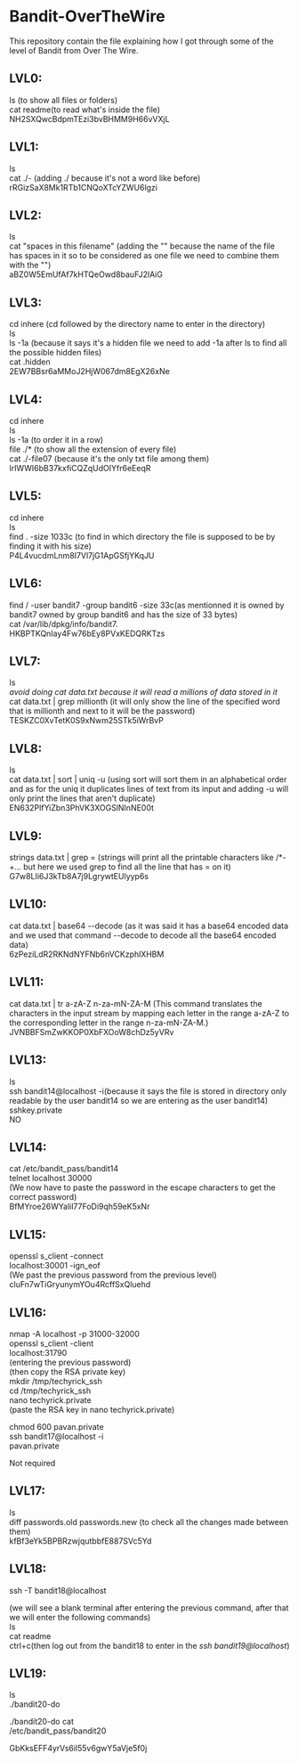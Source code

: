 # Bandit-OverTheWire
This repository contain the file explaining how I got through some of the level of Bandit from Over The Wire.

## LVL0:    
ls (to show all files or folders)  
cat readme(to read what's inside the file)  
NH2SXQwcBdpmTEzi3bvBHMM9H66vVXjL

## LVL1:  
ls  
cat ./- (adding ./ because it's not a word like before)  
rRGizSaX8Mk1RTb1CNQoXTcYZWU6lgzi

## LVL2:  
ls  
cat "spaces in this filename" (adding the "" because the name of the file has spaces in it so to be considered as one file we need to combine them with the "")  
aBZ0W5EmUfAf7kHTQeOwd8bauFJ2lAiG

## LVL3:  
cd inhere (cd followed by the directory name to enter in the directory)  
ls  
ls -1a (because it says it's a hidden file we need to add -1a after ls to find all the possible hidden files)  
cat .hidden  
2EW7BBsr6aMMoJ2HjW067dm8EgX26xNe

## LVL4:  
cd inhere  
ls  
ls -1a (to order it in a row)  
file ./* (to show all the extension of every file)  
cat ./-file07 (because it's the only txt file among them)  
lrIWWI6bB37kxfiCQZqUdOIYfr6eEeqR

## LVL5:  
cd inhere  
ls  
find . -size 1033c (to find in which directory the file is supposed to be by finding it with his size)  
P4L4vucdmLnm8I7Vl7jG1ApGSfjYKqJU

## LVL6:  
find / -user bandit7 -group bandit6 -size 33c(as mentionned it is owned by bandit7 owned by group bandit6 and has the size of 33 bytes)  
cat /var/lib/dpkg/info/bandit7.  
HKBPTKQnIay4Fw76bEy8PVxKEDQRKTzs

## LVL7:  
ls  
*avoid doing cat data.txt because it will read a millions of data stored in it*  
cat data.txt | grep millionth (it will only show the line of the specified word that is millionth and next to it will be the password)  
TESKZC0XvTetK0S9xNwm25STk5iWrBvP

## LVL8:  
ls  
cat data.txt | sort | uniq -u (using sort will sort them in an alphabetical order and as for the uniq it duplicates lines of text from its input and adding -u will only print the lines that aren't duplicate)  
EN632PlfYiZbn3PhVK3XOGSlNInNE00t

## LVL9:  
strings data.txt | grep = (strings will print all the printable characters like /*-+... but here we used grep to find all the line that has = on it)  
G7w8LIi6J3kTb8A7j9LgrywtEUlyyp6s

## LVL10:  
cat data.txt | base64 --decode (as it was said it has a base64 encoded data and we used that command --decode to decode all the base64 encoded data)  
6zPeziLdR2RKNdNYFNb6nVCKzphlXHBM

## LVL11:  
cat data.txt | tr a-zA-Z n-za-mN-ZA-M (This command translates the characters in the input stream by mapping each letter in the range a-zA-Z to the corresponding letter in the range n-za-mN-ZA-M.)  
JVNBBFSmZwKKOP0XbFXOoW8chDz5yVRv

## LVL13:  
ls  
ssh bandit14@localhost -i(because it says the file is stored in directory only readable by the user bandit14 so we are entering as the user bandit14)  
sshkey.private  
NO

## LVL14:  
cat /etc/bandit_pass/bandit14  
telnet localhost 30000  
(We now have to paste the password in the escape characters to get the correct password)  
BfMYroe26WYalil77FoDi9qh59eK5xNr

## LVL15:  
openssl s_client -connect  
localhost:30001 -ign_eof  
(We past the previous password from the previous level)  
cluFn7wTiGryunymYOu4RcffSxQluehd

## LVL16:  
nmap -A localhost -p 31000-32000  
openssl s_client -client  
localhost:31790  
(entering the previous password)  
(then copy the RSA private key)  
mkdir /tmp/techyrick_ssh  
cd /tmp/techyrick_ssh  
nano techyrick.private  
(paste the RSA key in nano techyrick.private)  

chmod 600 pavan.private  
ssh bandit17@localhost -i  
pavan.private  

Not required

## LVL17:  
ls  
diff passwords.old passwords.new (to check all the changes made between them)  
kfBf3eYk5BPBRzwjqutbbfE887SVc5Yd

## LVL18:  
ssh -T bandit18@localhost  

(we will see a blank terminal after entering the previous command, after that we will enter the following commands)  
ls  
cat readme  
ctrl+c(then log out from the bandit18 to enter in the *ssh bandit19@localhost*)  

## LVL19:  
ls  
./bandit20-do  

./bandit20-do cat  
/etc/bandit_pass/bandit20  

GbKksEFF4yrVs6il55v6gwY5aVje5f0j
